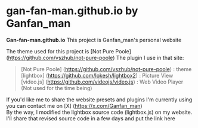 # gan-fan-man.github.io  by Ganfan_man

**Gan-fan-man.github.io** This project is Ganfan_man's personal website  
  
The theme used for this project is [Not Pure Poole] (https://github.com/vszhub/not-pure-poole)
The plugin I use in that site:  
> [Not Pure Poole] (https://github.com/vszhub/not-pure-poole) : theme
> [lightbox] (https://github.com/lokesh/lightbox2) : Picture View
> [video.js] (https://github.com/videojs/video.js) : Web Video Player (Not used for the time being)

If you'd like me to share the website presets and plugins I'm currently using you can contact me on [X] (https://x.com/Ganfan_man)  
By the way, I modified the lightbox source code (lightbox.js) on my website.
I'll share that revised source code in a few days and put the link here
